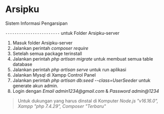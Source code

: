 # Arsipku

Sistem Informasi Pengarsipan

`------------------------`
untuk Folder Arsipku-server

1. Masuk folder Arsipku-server
2. Jalankan perintah _composer require_
3. Setelah semua package terinstall
4. Jalankan perintah _php artisan migrate_ untuk membuat semua table database
5. Jalankan perintah _php artisan serve_ untuk run aplikasi
6. Jalankan Mysql di Xampp Control Panel
7. Jalankan perintah _php artisan db:seed --class=UserSeeder_ untuk generate akun admin.
8. Login dengan _Email_ _admin1234@gmail.com_ & _Password_ _admin@1234_

> Untuk dukungan yang harus dinstal di Komputer _Node.js "v16.16.0", Xampp "php 7.4.29", Composer "Terbaru"_
